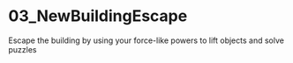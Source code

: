# 03_NewBuildingEscape

Escape the building by using your force-like powers to lift objects and solve puzzles
